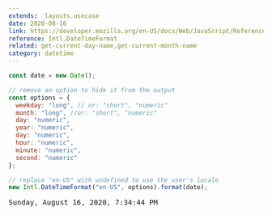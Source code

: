 ```yaml
---
extends: _layouts.usecase
date: 2020-08-16
link: https://developer.mozilla.org/en-US/docs/Web/JavaScript/Reference/Global_Objects/DateTimeFormat
reference: Intl.DateTimeFormat
related: get-current-day-name,get-current-month-name
category: datetime
---
```


```javascript
const date = new Date();

// remove an option to hide it from the output
const options = {
  weekday: "long", // or: "short", "numeric"
  month: "long", //or: "short", "numeric"
  day: "numeric",
  year: "numeric",
  day: "numeric",
  hour: "numeric",
  minute: "numeric",
  second: "numeric"
};

// replace "en-US" with undefined to use the user's locale
new Intl.DateTimeFormat("en-US", options).format(date);
```

<pre class="output">
Sunday, August 16, 2020, 7:34:44 PM
</pre>
